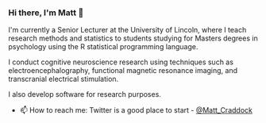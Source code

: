 ### Hi there, I'm Matt 👋

I'm currently a Senior Lecturer at the University of Lincoln, where I teach research methods and statistics to students studying for Masters degrees in psychology using the R statistical programming language.

I conduct cognitive neuroscience research using techniques such as electroencephalography, functional magnetic resonance imaging, and transcranial electrical stimulation. 

I also develop software for research purposes. 

- 📫 How to reach me: Twitter is a good place to start - [@Matt_Craddock](https://twitter.com/Matt_Craddock)
<!--
**craddm/craddm** is a ✨ _special_ ✨ repository because its `README.md` (this file) appears on your GitHub profile.

Here are some ideas to get you started:

- 🔭 I’m currently working on ...
- 🌱 I’m currently learning ...
- 👯 I’m looking to collaborate on ...
- 🤔 I’m looking for help with ...
- 💬 Ask me about ...
- 😄 Pronouns: ...
- ⚡ Fun fact: ...
-->
